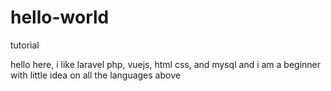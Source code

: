 # hello-world
tutorial

hello here, i like laravel php, vuejs, html css, and mysql
and i am a beginner with little idea on all the languages above
